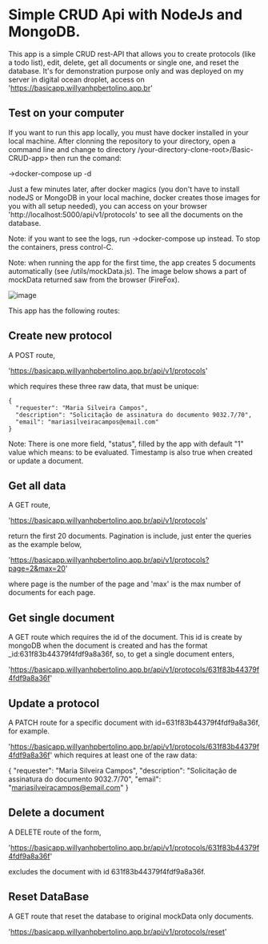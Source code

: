 # Simple CRUD Api with NodeJs and MongoDB.

This app is a simple CRUD rest-API that allows you to create protocols (like a todo list), edit, delete, get all documents or single one, and reset the database. It's for demonstration purpose only and was deployed on my server in digital ocean droplet, access on 'https://basicapp.willyanhpbertolino.app.br'

## Test on your computer
If you want to run this app locally, you must have docker installed in your local machine. After clonning the repository to your directory, open a command line and change to directory /your-directory-clone-root>/Basic-CRUD-app> then run the comand:

->docker-compose up -d

Just a few minutes later, after docker magics (you don't have to install nodeJS or MongoDB in your local machine, docker creates those images for you with all setup needed), you can access on your browser 'http://localhost:5000/api/v1/protocols' to see all the documents on the database.

Note: if you want to see the logs, run
->docker-compose up
instead.
To stop the containers, press control-C.

Note: when running the app for the first time, the app creates 5 documents automatically (see /utils/mockData.js). The image below shows a part of mockData returned saw from the browser (FireFox).

![image](https://user-images.githubusercontent.com/57110420/189744975-ec77a127-1a81-468d-9e4f-0a3bea01832e.png)


This app has the following routes:

## Create new protocol

A POST route,

'https://basicapp.willyanhpbertolino.app.br/api/v1/protocols'

which requires these three raw data, that must be unique:
```
{
  "requester": "Maria Silveira Campos",
  "description": "Solicitação de assinatura do documento 9032.7/70",
  "email": "mariasilveiracampos@email.com"
}
```

Note: There is one more field, "status", filled by the app with default "1" value which means: to be evaluated. Timestamp is also true when created or update a document.

## Get all data
A GET route,

'https://basicapp.willyanhpbertolino.app.br/api/v1/protocols'

return the first 20 documents.
Pagination is include, just enter the queries as the example below,

'https://basicapp.willyanhpbertolino.app.br/api/v1/protocols?page=2&max=20'

where page is the number of the page and 'max' is the max number of documents for each page.

## Get single document
A GET route which requires the id of the document. This id is create by mongoDB when the document is created and has the format _id:631f83b44379f4fdf9a8a36f, so, to get a single document enters,

'https://basicapp.willyanhpbertolino.app.br/api/v1/protocols/631f83b44379f4fdf9a8a36f'


## Update a protocol
A PATCH route for a specific document with id=631f83b44379f4fdf9a8a36f, for example.

'https://basicapp.willyanhpbertolino.app.br/api/v1/protocols/631f83b44379f4fdf9a8a36f'
which requires at least one of the raw data:

{
  "requester": "Maria Silveira Campos",
  "description": "Solicitação de assinatura do documento 9032.7/70",
  "email": "mariasilveiracampos@email.com"
}

## Delete a document
A DELETE route of the form,

'https://basicapp.willyanhpbertolino.app.br/api/v1/protocols/631f83b44379f4fdf9a8a36f'

excludes the document with id 631f83b44379f4fdf9a8a36f.

## Reset DataBase
A GET route that reset the database to original mockData only documents.

'https://basicapp.willyanhpbertolino.app.br/api/v1/protocols/reset'

